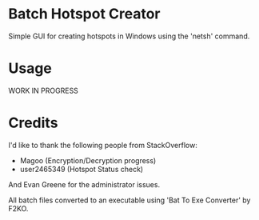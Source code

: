 # Batch Hotspot Creator

Simple GUI for creating hotspots in Windows using the 'netsh' command.

# Usage

WORK IN PROGRESS

# Credits

I'd like to thank the following people from StackOverflow:
 
   - Magoo (Encryption/Decryption progress)
   - user2465349 (Hotspot Status check)
   
And Evan Greene for the administrator issues.

All batch files converted to an executable using 'Bat To Exe Converter' by F2KO.